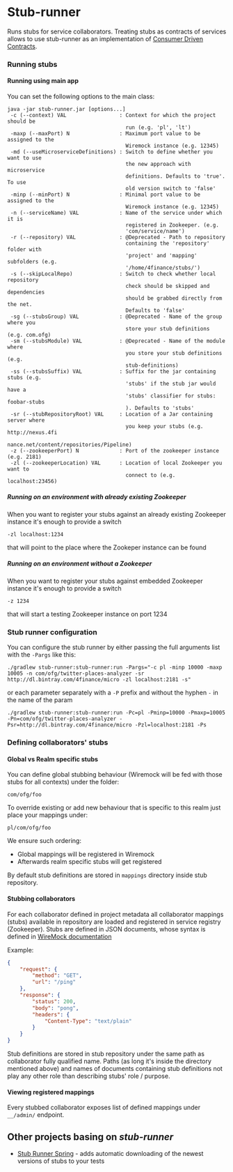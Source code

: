 Stub-runner
===========

Runs stubs for service collaborators. Treating stubs as contracts of services allows to use stub-runner as an implementation of [Consumer Driven Contracts](http://martinfowler.com/articles/consumerDrivenContracts.html).

### Running stubs

#### Running using main app

You can set the following options to the main class:

```
java -jar stub-runner.jar [options...] 
 -c (--context) VAL                 : Context for which the project should be
                                      run (e.g. 'pl', 'lt')
 -maxp (--maxPort) N                : Maximum port value to be assigned to the
                                      Wiremock instance (e.g. 12345)
 -md (--useMicroserviceDefinitions) : Switch to define whether you want to use
                                      the new approach with microservice
                                      definitions. Defaults to 'true'. To use
                                      old version switch to 'false'
 -minp (--minPort) N                : Minimal port value to be assigned to the
                                      Wiremock instance (e.g. 12345)
 -n (--serviceName) VAL             : Name of the service under which it is
                                      registered in Zookeeper. (e.g.
                                      'com/service/name')
 -r (--repository) VAL              : @Deprecated - Path to repository
                                      containing the 'repository' folder with
                                      'project' and 'mapping' subfolders (e.g.
                                      '/home/4finance/stubs/')
 -s (--skipLocalRepo)               : Switch to check whether local repository
                                      check should be skipped and dependencies
                                      should be grabbed directly from the net.
                                      Defaults to 'false'
 -sg (--stubsGroup) VAL             : @Deprecated - Name of the group where you
                                      store your stub definitions (e.g. com.ofg)
 -sm (--stubsModule) VAL            : @Deprecated - Name of the module where
                                      you store your stub definitions (e.g.
                                      stub-definitions)
 -ss (--stubsSuffix) VAL            : Suffix for the jar containing stubs (e.g.
                                      'stubs' if the stub jar would have a
                                      'stubs' classifier for stubs: foobar-stubs
                                      ). Defaults to 'stubs'
 -sr (--stubRepositoryRoot) VAL     : Location of a Jar containing server where
                                      you keep your stubs (e.g. http://nexus.4fi
                                      nance.net/content/repositories/Pipeline)
 -z (--zookeeperPort) N             : Port of the zookeeper instance (e.g. 2181)
 -zl (--zookeeperLocation) VAL      : Location of local Zookeeper you want to
                                      connect to (e.g. localhost:23456)
```

##### Running on an environment with already existing Zookeeper

When you want to register your stubs against an already existing Zookeeper instance it's enough to provide a switch

```
-zl localhost:1234
```

that will point to the place where the Zookeper instance can be found

##### Running on an environment without a Zookeeper

When you want to register your stubs against embedded Zookeeper instance it's enough to provide a switch

```
-z 1234
```

that will start a testing Zookeeper instance on port 1234


### Stub runner configuration

You can configure the stub runner by either passing the full arguments list with the `-Pargs` like this:

```
./gradlew stub-runner:stub-runner:run -Pargs="-c pl -minp 10000 -maxp 10005 -n com/ofg/twitter-places-analyzer -sr http://dl.bintray.com/4finance/micro -zl localhost:2181 -s"
```

or each parameter separately with a `-P` prefix and without the hyphen `-` in the name of the param

```
./gradlew stub-runner:stub-runner:run -Pc=pl -Pminp=10000 -Pmaxp=10005 -Pn=com/ofg/twitter-places-analyzer -Psr=http://dl.bintray.com/4finance/micro -Pzl=localhost:2181 -Ps
```

### Defining collaborators' stubs

#### Global vs Realm specific stubs

You can define global stubbing behaviour (Wiremock will be fed with those stubs for all contexts) under the folder: 

```
com/ofg/foo
```

To override existing or add new behaviour that is specific to this realm just place your mappings under:

```
pl/com/ofg/foo
```

We ensure such ordering:

* Global mappings will be registered in Wiremock
* Afterwards realm specific stubs will get registered

By default stub definitions are stored in `mappings` directory inside stub repository.

#### Stubbing collaborators

For each collaborator defined in project metadata all collaborator mappings (stubs) available in repository are loaded and registered in service registry (Zookeeper).
Stubs are defined in JSON documents, whose syntax is defined in [WireMock documentation](http://wiremock.org/stubbing.html)

Example:
```json
{
    "request": {
        "method": "GET",
        "url": "/ping"
    },
    "response": {
        "status": 200,
        "body": "pong",
        "headers": {
            "Content-Type": "text/plain"
        }
    }
}
```

Stub definitions are stored in stub repository under the same path as collaborator fully qualified name.
Paths (as long it's inside the directory mentioned above) and names of documents containing stub definitions not play any other role than describing stubs' role / purpose.

#### Viewing registered mappings

Every stubbed collaborator exposes list of defined mappings under `__/admin/` endpoint.

## Other projects basing on *stub-runner*

- [Stub Runner Spring](https://github.com/4finance/micro-infra-spring/wiki/Stub-runner) - adds automatic downloading of the newest versions of stubs to your tests
